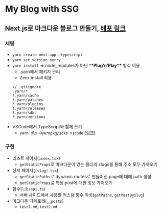 # My Blog with SSG

## Next.js로 마크다운 블로그 만들기, [배포 링크](https://my-blog-zeta-dun.vercel.app/)

### 세팅

- `yarn create next-app —typescript`
- `yarn set version berry`
- `yarn install` ⇒ node_modules가 아닌 \***\*Plug’n’Play\*\*** 방식 이용
  - .yarn에서 패키지 관리
  - Zero-install 적용
  ```
  // .gitignore
  .yarn/*
  !.yarn/cache
  !.yarn/patches
  !.yarn/plugins
  !.yarn/releases
  !.yarn/sdks
  !.yarn/versions
  ```
- VSCode에서 TypeScript와 함께 쓰기
  - `yarn dlx @yarnpkg/sdks vscode` [[링크](https://yarnpkg.com/getting-started/editor-sdks)]

### 구현

- 리스트 페이지(`index.tsx`)
  - `getStaticProps`로 마크다운이 있는 폴더의 slugs를 통해 주소 모두 가져오기
- 상세 페이지(`[slug].tsx`)
  - `getStaticPaths`로 dynamic routes로 만들어진 page에 대해 path 생성
  - `getStaticProps`로 특정 post에 대한 정보 가져오기
- 함수(`lib/api.ts`)
  - 서버 사이드에서 사용할 커스텀 함수 작성(`getPaths`, `getPostBySlug`)
- 마크다운 디렉토리(`__posts`)
  - `test1.md`, `test2.md`
